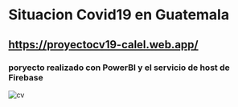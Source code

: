 # Situacion Covid19 en Guatemala

## https://proyectocv19-calel.web.app/

### poryecto realizado con PowerBI y el servicio de host de Firebase


![cv](https://user-images.githubusercontent.com/49667963/195681668-6ba2c81e-a915-4741-8c0d-e2624c492645.jpg)
